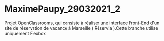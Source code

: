 # MaximePaupy_29032021_2
 
 Projet OpenClassrooms, qui consiste à réaliser une interface Front-End d'un site de réservation de vacance à Marseille ( Réservia ).Cette branche utilise uniquement Flexbox
